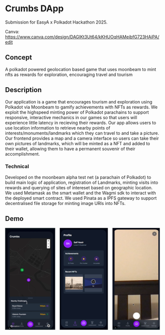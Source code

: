 # Crumbs DApp

Submission for EasyA x Polkadot Hackathon 2025.

Canva: https://www.canva.com/design/DAGlKt3Ut64/kKHUOqHAMeibfG723HAiPA/edit

## Concept

A polkadot powered geolocation based game that uses moonbeam to mint nfts as rewards for exploration, encouraging travel and tourism

## Description

Our application is a game that encourages tourism and exploration using Polkadot via Moonbeam to gamify achievements with NFTs as rewards. We exploit the highspeed minting power of Polkadot parachains to support responsive, interactive mechanics in our games so that users will experience little latency in recieving their rewards. Our app allows users to use location information to retrieve nearby points of interests/monuments/landmarks which they can travel to and take a picture. Our frontend provides a map and a camera interface so users can take their own pictures of landmarks, which will be minted as a NFT and added to their wallet, allowing them to have a permanent souvenir of their accomplishment.

### Technical

Developed on the moonbeam alpha test net (a parachain of Polkadot) to build main logic of application, registration of Landmarks, minting visits into rewards and querying of sites of intereset based on geographic location. We used Metamask as the smart wallet and the Wagmi sdk to interact with the deployed smart contract. We used Pinata as a IPFS gateway to support decentralised file storage for minting image URIs into NFTs. 


## Demo

![Demo Image](./demo/demo.png)

